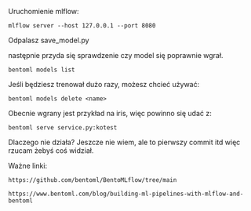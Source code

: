 Uruchomienie mlflow:
```
mlflow server --host 127.0.0.1 --port 8080
```

Odpalasz save_model.py

następnie przyda się sprawdzenie czy model się poprawnie wgrał.
```
bentoml models list
```

Jeśli będziesz trenował dużo razy, możesz chcieć używać:
```
bentoml models delete <name>
``` 

Obecnie wgrany jest przykład na iris, więc powinno się udać z:
```
bentoml serve service.py:kotest
```

Dlaczego nie działa? 
Jeszcze nie wiem, ale to pierwszy commit itd więc rzucam żebyś coś widział.


Ważne linki:
``` 
https://github.com/bentoml/BentoMLflow/tree/main

https://www.bentoml.com/blog/building-ml-pipelines-with-mlflow-and-bentoml
```
